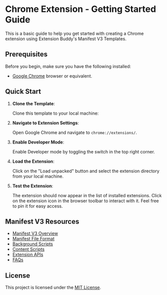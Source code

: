 # Chrome Extension - Getting Started Guide

This is a basic guide to help you get started with creating a Chrome extension using Extension Buddy's Manifest V3 Templates.

## Prerequisites

Before you begin, make sure you have the following installed:

- [Google Chrome](https://www.google.com/chrome/) browser or equivalent. 

## Quick Start

1. **Clone the Template**:

   Clone this template to your local machine:

2. **Navigate to Extension Settings**:

   Open Google Chrome and navigate to `chrome://extensions/`.

3. **Enable Developer Mode**:

   Enable Developer mode by toggling the switch in the top right corner.

4. **Load the Extension**:

   Click on the "Load unpacked" button and select the extension directory from your local machine.

5. **Test the Extension**:

   The extension should now appear in the list of installed extensions. Click on the extension icon in the browser toolbar to interact with it. Feel free to pin it for easy access.

## Manifest V3 Resources

- [Manifest V3 Overview](https://developer.chrome.com/docs/extensions/mv3/intro/)
- [Manifest File Format](https://developer.chrome.com/docs/extensions/mv3/manifest/)
- [Background Scripts](https://developer.chrome.com/docs/extensions/mv3/background_pages/)
- [Content Scripts](https://developer.chrome.com/docs/extensions/mv3/content_scripts/)
- [Extension APIs](https://developer.chrome.com/docs/extensions/reference/)
- [FAQs](https://developer.chrome.com/docs/extensions/mv3/faq/)

## License

This project is licensed under the [MIT License](LICENSE).
